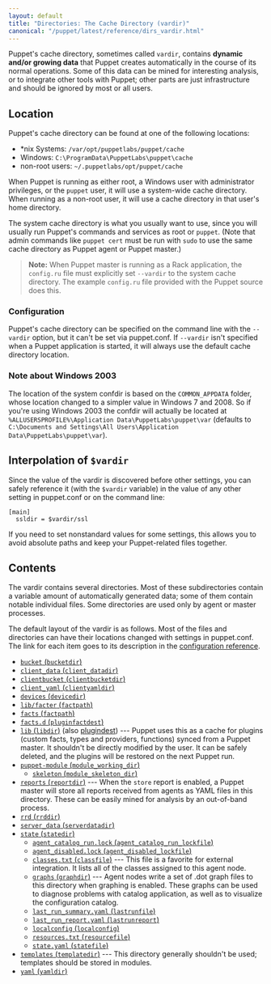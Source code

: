 ```yaml
---
layout: default
title: "Directories: The Cache Directory (vardir)"
canonical: "/puppet/latest/reference/dirs_vardir.html"
---
```


[confdir]: ./dirs_confdir.html
[config_ref]: /references/3.8.latest/configuration.html

Puppet's cache directory, sometimes called `vardir`, contains **dynamic and/or growing data** that Puppet creates automatically in the course of its normal operations. Some of this data can be mined for interesting analysis, or to integrate other tools with Puppet; other parts are just infrastructure and should be ignored by most or all users.

## Location

Puppet's cache directory can be found at one of the following locations:

* \*nix Systems: `/var/opt/puppetlabs/puppet/cache`
* Windows: `C:\ProgramData\PuppetLabs\puppet\cache`
* non-root users: `~/.puppetlabs/opt/puppet/cache`

When Puppet is running as either root, a Windows user with administrator privileges, or the `puppet` user, it will use a system-wide cache directory. When running as a non-root user, it will use a cache directory in that user's home directory.

The system cache directory is what you usually want to use, since you will usually run Puppet's commands and services as root or `puppet`. (Note that admin commands like `puppet cert` must be run with `sudo` to use the same cache directory as Puppet agent or Puppet master.)

> **Note:** When Puppet master is running as a Rack application, the `config.ru` file must explicitly set `--vardir` to the system cache directory. The example `config.ru` file provided with the Puppet source does this.

### Configuration

Puppet's cache directory can be specified on the command line with the `--vardir` option, but it can't be set via puppet.conf. If `--vardir` isn't specified when a Puppet application is started, it will always use the default cache directory location.

### Note about Windows 2003

The location of the system confdir is based on the `COMMON_APPDATA` folder, whose location changed to a simpler value in Windows 7 and 2008. So if you're using Windows 2003 the confdir will actually be located at `%ALLUSERSPROFILE%\Application Data\PuppetLabs\puppet\var` (defaults to `C:\Documents and Settings\All Users\Application Data\PuppetLabs\puppet\var`).

## Interpolation of `$vardir`

Since the value of the vardir is discovered before other settings, you can safely reference it (with the `$vardir` variable) in the value of any other setting in puppet.conf or on the command line:

    [main]
      ssldir = $vardir/ssl

If you need to set nonstandard values for some settings, this allows you to avoid absolute paths and keep your Puppet-related files together.


## Contents

The vardir contains several directories. Most of these subdirectories contain a variable amount of automatically generated data; some of them contain notable individual files. Some directories are used only by agent or master processes.

The default layout of the vardir is as follows. Most of the files and directories can have their locations changed with settings in puppet.conf. The link for each item goes to its description in the [configuration reference][config_ref].

* [`bucket` (`bucketdir`)][bucketdir]
* [`client_data` (`client_datadir`)][client_datadir]
* [`clientbucket` (`clientbucketdir`)][clientbucketdir]
* [`client_yaml` (`clientyamldir`)][clientyamldir]
* [`devices` (`devicedir`)][devicedir]
* [`lib/facter` (`factpath`)][factpath]
* [`facts` (`factpath`)][factpath]
* [`facts.d` (`pluginfactdest`)][pluginfactdest]
* [`lib` (`libdir`)][libdir] (also [plugindest][]) --- Puppet uses this as a cache for plugins (custom facts, types and providers, functions) synced from a Puppet master. It shouldn't be directly modified by the user. It can be safely deleted, and the plugins will be restored on the next Puppet run.
* [`puppet-module` (`module_working_dir`)][module_working_dir]
    * [`skeleton` (`module_skeleton_dir`)][module_skeleton_dir]
* [`reports` (`reportdir`)][reportdir] --- When the `store` report is enabled, a Puppet master will store all reports received from agents as YAML files in this directory. These can be easily mined for analysis by an out-of-band process.
* [`rrd` (`rrddir`)][rrddir]
* [`server_data` (`serverdatadir`)][serverdatadir]
* [`state` (`statedir`)][statedir]
    * [`agent_catalog_run.lock` (`agent_catalog_run_lockfile`)][agent_catalog_run_lockfile]
    * [`agent_disabled.lock` (`agent_disabled_lockfile`)][agent_disabled_lockfile]
    * [`classes.txt` (`classfile`)][classfile] --- This file is a favorite for external integration. It lists all of the classes assigned to this agent node.
    * [`graphs` (`graphdir`)][graphdir] --- Agent nodes write a set of .dot graph files to this directory when graphing is enabled. These graphs can be used to diagnose problems with catalog application, as well as to visualize the configuration catalog.
    * [`last_run_summary.yaml` (`lastrunfile`)][lastrunfile]
    * [`last_run_report.yaml` (`lastrunreport`)][lastrunreport]
    * [`localconfig` (`localconfig`)][localconfig]
    * [`resources.txt` (`resourcefile`)][resourcefile]
    * [`state.yaml` (`statefile`)][statefile]
* [`templates` (`templatedir`)][templatedir] --- This directory generally shouldn't be used; templates should be stored in modules.
* [`yaml` (`yamldir`)][yamldir]

[bucketdir]: /references/3.8.latest/configuration.html#bucketdir
[client_datadir]: /references/3.8.latest/configuration.html#clientdatadir
[clientbucketdir]: /references/3.8.latest/configuration.html#clientbucketdir
[clientyamldir]: /references/3.8.latest/configuration.html#clientyamldir
[devicedir]: /references/3.8.latest/configuration.html#devicedir
[factpath]: /references/3.8.latest/configuration.html#factpath
[pluginfactdest]: /references/3.8.latest/configuration.html#pluginfactdest
[libdir]: /references/3.8.latest/configuration.html#libdir
[plugindest]: /references/3.8.latest/configuration.html#plugindest
[module_working_dir]: /references/3.8.latest/configuration.html#moduleworkingdir
[module_skeleton_dir]: /references/3.8.latest/configuration.html#moduleskeletondir
[logdir]: /references/3.8.latest/configuration.html#logdir
[httplog]: /references/3.8.latest/configuration.html#httplog
[masterhttplog]: /references/3.8.latest/configuration.html#masterhttplog
[masterlog]: /references/3.8.latest/configuration.html#masterlog
[puppetdlog]: /references/3.8.latest/configuration.html#puppetdlog
[reportdir]: /references/3.8.latest/configuration.html#reportdir
[rrddir]: /references/3.8.latest/configuration.html#rrddir
[rundir]: /references/3.8.latest/configuration.html#rundir
[pidfile]: /references/3.8.latest/configuration.html#pidfile
[serverdatadir]: /references/3.8.latest/configuration.html#serverdatadir
[statedir]: /references/3.8.latest/configuration.html#statedir
[agent_catalog_run_lockfile]: /references/3.8.latest/configuration.html#agentcatalogrunlockfile
[agent_disabled_lockfile]: /references/3.8.latest/configuration.html#agentdisabledlockfile
[classfile]: /references/3.8.latest/configuration.html#classfile
[graphdir]: /references/3.8.latest/configuration.html#graphdir
[lastrunfile]: /references/3.8.latest/configuration.html#lastrunfile
[lastrunreport]: /references/3.8.latest/configuration.html#lastrunreport
[localconfig]: /references/3.8.latest/configuration.html#localconfig
[resourcefile]: /references/3.8.latest/configuration.html#resourcefile
[statefile]: /references/3.8.latest/configuration.html#statefile
[templatedir]: /references/3.8.latest/configuration.html#templatedir
[yamldir]: /references/3.8.latest/configuration.html#yamldir